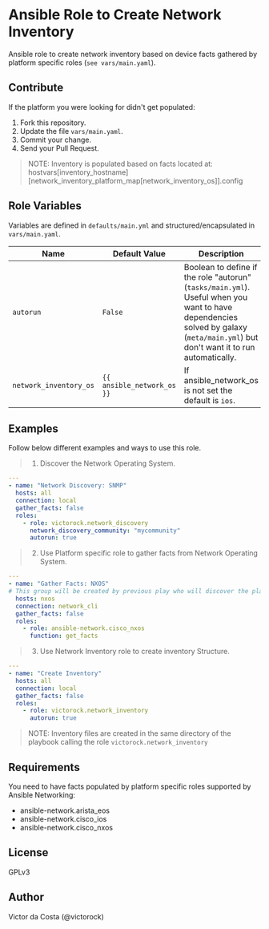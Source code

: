 Ansible Role to Create Network Inventory
=========

Ansible role to create network inventory based on device facts gathered by platform
specific roles (`see vars/main.yaml`).

Contribute
--------------

If the platform you were looking for didn't get populated:
1. Fork this repository.
2. Update the file `vars/main.yaml`.
3. Commit your change.
4. Send your Pull Request.

> NOTE: Inventory is populated based on facts located at: hostvars[inventory_hostname][network_inventory_platform_map[network_inventory_os]].config

Role Variables
--------------

Variables are defined in `defaults/main.yml` and structured/encapsulated in `vars/main.yaml`.

| Name              | Default Value       | Description          |
|-------------------|---------------------|----------------------|
| `autorun` | `False`  | Boolean to define if the role "autorun" (`tasks/main.yml`). Useful when you want to have dependencies solved by galaxy (`meta/main.yml`) but don't want it to run automatically.  |
| `network_inventory_os` | `{{ ansible_network_os }}` | If ansible_network_os is not set the default is `ios`. |

Examples
------------

Follow below different examples and ways to use this role.

> 1. Discover the Network Operating System.

```YAML
---
- name: "Network Discovery: SNMP"
  hosts: all
  connection: local
  gather_facts: false
  roles:
    - role: victorock.network_discovery
      network_discovery_community: "mycommunity"
      autorun: true
```

> 2. Use Platform specific role to gather facts from Network Operating System.

```YAML
---
- name: "Gather Facts: NXOS"
# This group will be created by previous play who will discover the platforms.
  hosts: nxos
  connection: network_cli
  gather_facts: false
  roles:
    - role: ansible-network.cisco_nxos
      function: get_facts
```

> 3. Use Network Inventory role to create inventory Structure.

```YAML
---
- name: "Create Inventory"
  hosts: all
  connection: local
  gather_facts: false
  roles:
    - role: victorock.network_inventory
      autorun: true
```

> NOTE: Inventory files are created in the same directory of the playbook
calling the role `victorock.network_inventory`

Requirements
--------------

You need to have facts populated by platform specific roles supported by Ansible Networking:
  - ansible-network.arista_eos
  - ansible-network.cisco_ios
  - ansible-network.cisco_nxos

License
------------

GPLv3

Author
------------

Victor da Costa (@victorock)
